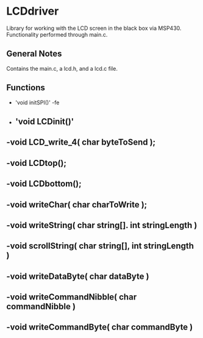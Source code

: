 # LCDdriver
Library for working with the LCD screen in the black box via MSP430.
Functionality performed through main.c.

## General Notes
Contains the main.c, a lcd.h, and a lcd.c file.

## Functions
- 'void initSPI()'
  -fe
- 'void LCDinit()'
  -
-void LCD_write_4( char byteToSend );
  -
-void LCDtop();
  -
-void LCDbottom();
  -
-void writeChar( char charToWrite );
  -
-void writeString( char string[]. int stringLength )
  -
-void scrollString( char string[], int stringLength )
  -
-void writeDataByte( char dataByte )
  -
-void writeCommandNibble( char commandNibble )
  -
-void writeCommandByte( char commandByte )
  -

